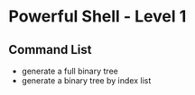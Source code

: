 # Powerful Shell - Level 1

## Command List
- generate a full binary tree
- generate a binary tree by index list

